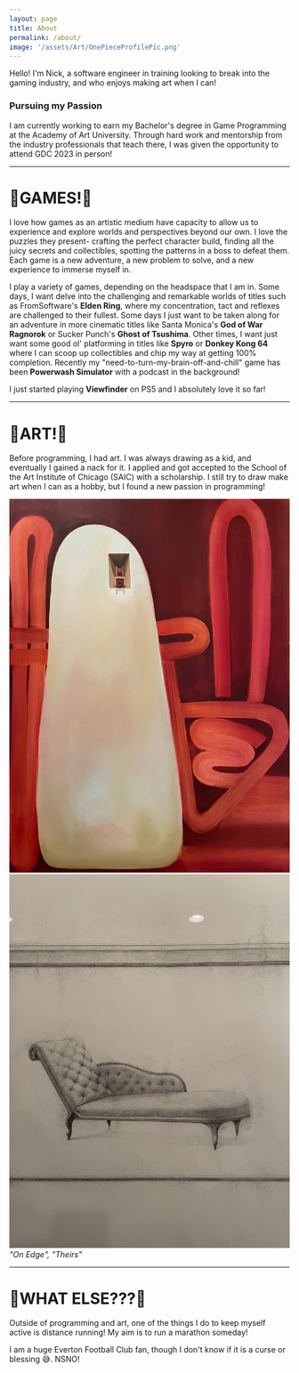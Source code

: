 ```yaml
---
layout: page
title: About
permalink: /about/
image: '/assets/Art/OnePieceProfilePic.png'
---
```


Hello! I'm Nick, a software engineer in training looking to break into the gaming industry, and who enjoys making art when I can!

### Pursuing my Passion
I am currently working to earn my Bachelor's degree in Game Programming at the Academy of Art University. Through hard work and mentorship from the industry professionals that teach there, I was given the opportunity to attend GDC 2023 in person!

***

# 👾GAMES!👾
I love how games as an artistic medium have capacity to allow us to experience and explore worlds and perspectives beyond our own. I love the puzzles they present- crafting the perfect character build, finding all the juicy secrets and collectibles, spotting the patterns in a boss to defeat them. Each game is a new adventure, a new problem to solve, and a new experience to immerse myself in.

I play a variety of games, depending on the headspace that I am in. Some days, I want delve into the challenging and remarkable worlds of titles such as FromSoftware's **Elden Ring**, where my concentration, tact and reflexes are challenged to their fullest. Some days I just want to be taken along for an adventure in more cinematic titles like Santa Monica's **God of War Ragnorok** or Sucker Punch's **Ghost of Tsushima**. Other times, I want just want some good ol' platforming in titles like **Spyro** or **Donkey Kong 64** where I can scoop up collectibles and chip my way at getting 100% completion. Recently my "need-to-turn-my-brain-off-and-chill" game has been **Powerwash Simulator** with a podcast in the background!

I just started playing **Viewfinder** on PS5 and I absolutely love it so far!

***

# 🎨ART!🎨
Before programming, I had art. I was always drawing as a kid, and eventually I gained a nack for it. I applied and got accepted to the School of the Art Institute of Chicago (SAIC) with a scholarship. I still try to draw make art when I can as a hobby, but I found a new passion in programming!

<div class="gallery-box">
  <div class="gallery">
    <img src="/assets/Art/On Edge - 36in x 48in.png" loading="lazy">
    <img src="/assets/Art/Chair Series - Theirs. Pencil on Paper 2017.JPG" loading="lazy">
  </div>
  <em>"On Edge", "Theirs"</em>
</div>

***

# 👀WHAT ELSE???👀
Outside of programming and art, one of the things I do to keep myself active is distance running! My aim is to run a marathon someday!  

I am a huge Everton Football Club fan, though I don't know if it is a curse or blessing 😅. NSNO!